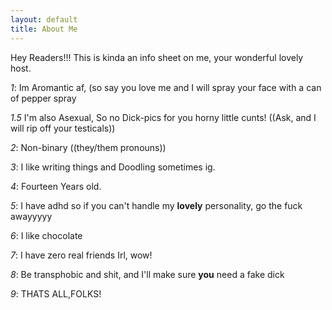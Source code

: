 ```yaml
---
layout: default
title: About Me
---
```


Hey Readers!!!
This is kinda an info sheet on me, your wonderful lovely host.

*1*: Im Aromantic af, (so say you love me and I will spray your face with a can of pepper spray

*1.5* I'm also Asexual, So no Dick-pics for you horny little cunts! ((Ask, and I will rip off your testicals))

*2*: Non-binary ((they/them pronouns))  

*3*: I like writing things and Doodling sometimes ig.  

*4*: Fourteen Years old.

*5*: I have adhd so if you can't handle my **lovely** personality, go the fuck awayyyyy 
 
*6*: I like chocolate

*7*: I have zero real friends Irl, wow!

*8*: Be transphobic and shit, and I'll make sure **you** need a fake dick

*9*: THATS ALL,FOLKS!
